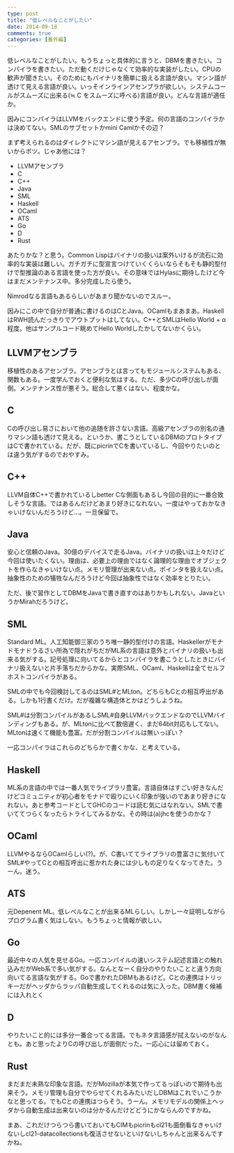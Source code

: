 ```yaml
---
type: post
title: "低レベルなことがしたい"
date: 2014-09-18
comments: true
categories: [番外編]
---
```

低レベルなことがしたい。もうちょっと具体的に言うと、DBMを書きたい。コンパイラを書きたい。ただ動くだけじゃなくて効率的な実装がしたい。CPUの歓声が聞きたい。そのためにもバイナリを簡単に扱える言語が良い。マシン語が透けて見える言語が良い。いっそインラインアセンブラが欲しい。システムコールがスムーズに出来る(≒ C をスムーズに呼べる)言語が良い。どんな言語が適任か。
<!--more-->
因みにコンパイラはLLVMをバックエンドに使う予定。何の言語のコンパイラかは決めてない。SMLのサブセットかmini Camlかその辺？

まず考えられるのはダイレクトにマシン語が見えるアセンブラ。でも移植性が無いからボツ。じゃあ他には？

* LLVMアセンブラ
* C
* C++
* Java
* SML
* Haskell
* OCaml
* ATS
* Go
* D
* Rust

あたりかな？と思う。Common Lispはバイナリの扱いは案外いけるが流石に効率的な実装は難しい。ガチガチに型宣言つけていくくらいならそもそも静的型付けで型推論のある言語を使った方が良い。その意味ではHylasに期待したけど今はまだメンテナンス中。多分完成したら使う。

Nimrodなる言語もあるらしいがあまり聞かないのでスルー。

因みにこの中で自分が普通に書けるのはCとJava。OCamlもまあまあ。HaskellはRWH読んだっきりでアウトプットはしてない。C++とSMLはHello World + α程度。他はサンプルコード眺めてHello Worldしたかしてないかくらい。

## LLVMアセンブラ
移植性のあるアセンブラ。アセンブラとは言ってもモジュールシステムもある、関数もある。一度学んでおくと便利な気はする。ただ、多少Cの呼び出しが面倒。メンテナンス性が悪そう。総合して悪くはない、程度かな。

## C
Cの呼び出し易さにおいて他の追随を許さない言語。高級アセンブラの別名の通りマシン語も透けて見える。というか、書こうとしているDBMのプロトタイプはCで書かれている。だが、既にpicrinでCを書いているし、今回やりたいのとは違う気がするのでおやすみ。

## C++
LLVM自体C++で書かれているしbetter Cな側面もあるし今回の目的に一番合致しそうな言語。ではあるんだけどあまり好きになれない。一度はやっておかなきゃいけないんだろうけど…。一旦保留で。

## Java
安心と信頼のJava。30億のデバイスで走るJava。バイナリの扱いは上々だけど今回は使いたくない。理由は、必要上の理由ではなく論理的な理由でオブジェクトを作らなきゃいけない点。メモリ管理が出来ない点。ポインタを扱えない点。抽象性のための犠牲なんだろうけど今回は抽象性ではなく効率をとりたい。

ただ、後で習作としてDBMをJavaで書き直すのはありかもしれない。JavaというかMirahだろうけど。

## SML
Standard ML。人工知能御三家のうち唯一静的型付けの言語。Haskellerがモナドモナドうるさい所為で隠れがちだがML系の言語は意外とバイナリの扱いも出来る気がする。記号処理に向いてるからとコンパイラを書こうとしたときにバイナリ扱えないと片手落ちだからかな。実際SML、OCaml、Haskellは全てセルフホストコンパイラがある。

SMLの中でも今回検討してるのはSML#とMLton。どちらもCとの相互呼出がある。しかも1行書くだけ。だが複雑な構造体とかはどうしようね。

SML#は分割コンパイルがあるしSML#自身LLVMバックエンドなのでLLVMバインディングもある。が、MLtonに比べて数倍遅く、まだ64bit対応もしてない。MLtonは速くて機能も豊富。だが分割コンパイルは無いっぽい？

一応コンパイラはこれらのどちらかで書くかな、と考えている。

## Haskell
ML系の言語の中では一番人気でライブラリ豊富。言語自体はすごい好きなんだけどコミュニティが初心者をモナドで殴りにいく印象が強いのであまり好きになれない。あと参考コードとしてGHCのコードは読む気にはなれない。SMLで書いててつらくなったらトライしてみるかな。その時は(a)jhcを使うのかな？
## OCaml
LLVMやるならOCamlらしい(?)。が、C書いててライブラリの豊富さに気付いてSML#やってCとの相互呼出に惹かれた身には少しもの足りなくなってきた。うーん。迷う。
## ATS
元Depenent ML。低レベルなことが出来るMLらしい。しかし一々証明しながらプログラム書く気はしない。もうちょっと情報が欲しい。
## Go
最近中々の人気を見せるGo。一応コンパイルの速いシステム記述言語との触れ込みだがWeb系で多い気がする。なんとなーく自分のやりたいことと違う方向向いてる言語な気がする。Goで書かれたDBMもあるけど。Cとの連携はトリッキーだがヘッダからラッパ自動生成してくれるのは気に入った。DBM書く候補には入れとく
## D
やりたいこと的には多分一番合ってる言語。でもネタ言語感が拭えないのがなんとも。あと思ったよりCの呼び出しが面倒だった。一応心には留めておく。
## Rust
まだまだ未熟な印象な言語。だがMozillaが本気で作ってるっぽいので期待も出来そう。メモリ管理も自分でやらせてくれるみたいだしDBMはこれでいこうかなと思ってる。でもCとの連携はつらそう。うーん。メモリモデルの関係上ヘッダから自動生成は出来ないのは分かるんだけどどうにかならんのですかね。

まあ、これだけつらつら書いておいてもCIMもpicrinもcl21も面倒看なきゃいけないしcl21-datacollectionsも復活させないといけないしちゃんと出来るんですかね。
